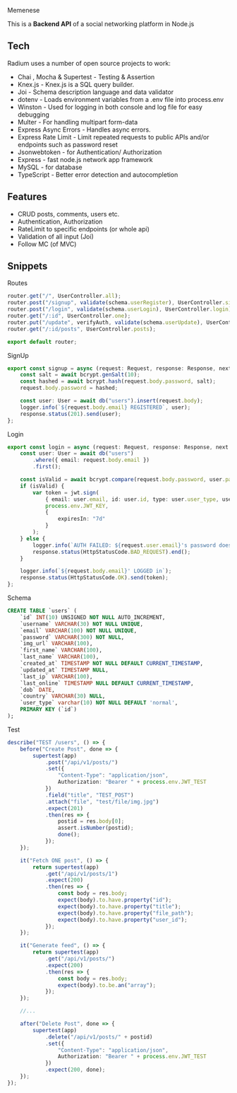 Memenese

This is a **Backend API** of a social networking platform in Node.js

## Tech
Radium uses a number of open source projects to work:
* Chai , Mocha & Supertest - Testing & Assertion
* Knex.js - Knex.js is a SQL query builder.
* Joi - Schema description language and data validator
* dotenv - Loads environment variables from a .env file into process.env
* Winston - Used for logging in both console and log file for easy debugging
* Multer - For handling multipart form-data
* Express Async Errors - Handles async errors.
* Express Rate Limit - Limit repeated requests to public APIs and/or endpoints such as password reset
* Jsonwebtoken - for Authentication/ Authorization
* Express - fast node.js network app framework
* MySQL - for database
* TypeScript - Better error detection and autocompletion

## Features 
* CRUD posts, comments, users etc.
* Authentication, Authorization
* RateLimit to specific endpoints (or whole api)
* Validation of all input (Joi)
* Follow MC (of MVC)

## Snippets

Routes
```typescript
router.get("/", UserController.all);
router.post("/signup", validate(schema.userRegister), UserController.signup);
router.post("/login", validate(schema.userLogin), UserController.login);
router.get("/:id", UserController.one);
router.put("/update", verifyAuth, validate(schema.userUpdate), UserController.update);
router.get("/:id/posts", UserController.posts);

export default router;
```

SignUp
```typescript
export const signup = async (request: Request, response: Response, next: NextFunction) => {
    const salt = await bcrypt.genSalt(10);
    const hashed = await bcrypt.hash(request.body.password, salt);
    request.body.password = hashed;

    const user: User = await db("users").insert(request.body);
    logger.info(`${request.body.email} REGISTERED`, user);
    response.status(201).send(user);
};
```
Login
```typescript
export const login = async (request: Request, response: Response, next: NextFunction) => {
    const user: User = await db("users")
        .where({ email: request.body.email })
        .first();

    const isValid = await bcrypt.compare(request.body.password, user.password);
    if (isValid) {
        var token = jwt.sign(
            { email: user.email, id: user.id, type: user.user_type, username: user.username },
            process.env.JWT_KEY,
            {
                expiresIn: "7d"
            }
        );
    } else {
        logger.info(`AUTH FAILED: ${request.user.email}'s password does't match`);
        response.status(HttpStatusCode.BAD_REQUEST).end();
    }

    logger.info(`${request.body.email}' LOGGED in`);
    response.status(HttpStatusCode.OK).send(token);
};
```

Schema
```sql
CREATE TABLE `users` (
    `id` INT(10) UNSIGNED NOT NULL AUTO_INCREMENT,
    `username` VARCHAR(30) NOT NULL UNIQUE,
    `email` VARCHAR(100) NOT NULL UNIQUE,
    `password` VARCHAR(300) NOT NULL,
    `img_url` VARCHAR(100),
    `first_name` VARCHAR(100),
    `last_name` VARCHAR(100),
    `created_at` TIMESTAMP NOT NULL DEFAULT CURRENT_TIMESTAMP,
    `updated_at` TIMESTAMP NULL,
    `last_ip` VARCHAR(100),
    `last_online` TIMESTAMP NULL DEFAULT CURRENT_TIMESTAMP,
    `dob` DATE,
    `country` VARCHAR(30) NULL,
    `user_type` varchar(10) NOT NULL DEFAULT 'normal',
    PRIMARY KEY (`id`)
);
```

Test
```typescript
describe("TEST /users", () => {
    before("Create Post", done => {
        supertest(app)
            .post("/api/v1/posts/")
            .set({
                "Content-Type": "application/json",
                Authorization: "Bearer " + process.env.JWT_TEST
            })
            .field("title", "TEST_POST")
            .attach("file", "test/file/img.jpg")
            .expect(201)
            .then(res => {
                postid = res.body[0];
                assert.isNumber(postid);
                done();
            });
    });

    it("Fetch ONE post", () => {
        return supertest(app)
            .get("/api/v1/posts/1")
            .expect(200)
            .then(res => {
                const body = res.body;
                expect(body).to.have.property("id");
                expect(body).to.have.property("title");
                expect(body).to.have.property("file_path");
                expect(body).to.have.property("user_id");
            });
    });

    it("Generate feed", () => {
        return supertest(app)
            .get("/api/v1/posts/")
            .expect(200)
            .then(res => {
                const body = res.body;
                expect(body).to.be.an("array");
            });
    });

    //...

    after("Delete Post", done => {
        supertest(app)
            .delete("/api/v1/posts/" + postid)
            .set({
                "Content-Type": "application/json",
                Authorization: "Bearer " + process.env.JWT_TEST
            })
            .expect(200, done);
    });
});
```

